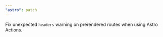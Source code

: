 ```yaml
---
"astro": patch
---
```


Fix unexpected `headers` warning on prerendered routes when using Astro Actions.
